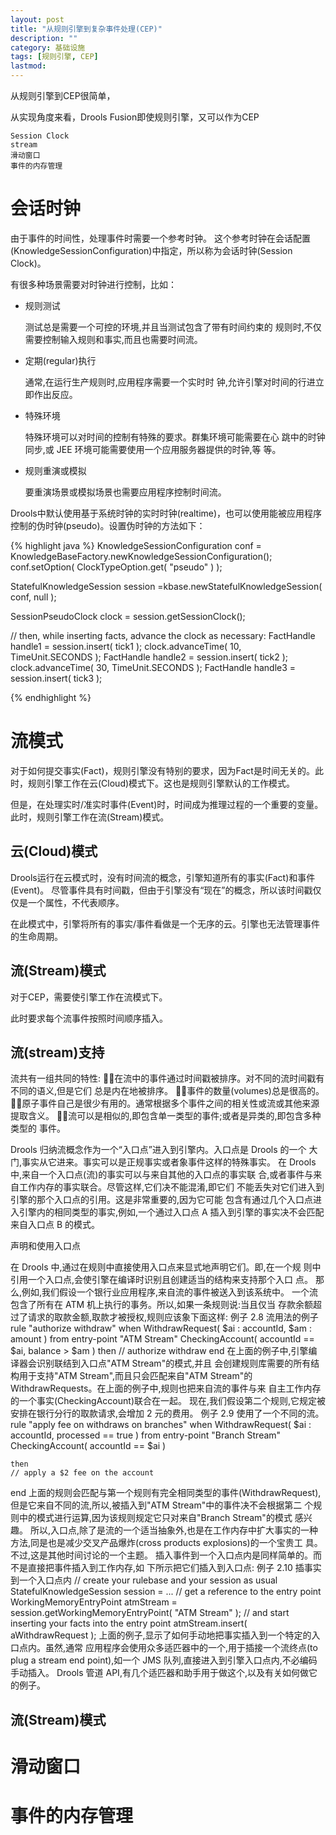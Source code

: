 ```yaml
---
layout: post
title: "从规则引擎到复杂事件处理(CEP)"
description: ""
category: 基础设施
tags: [规则引擎, CEP]
lastmod: 
---
```


从规则引擎到CEP很简单，

从实现角度来看，Drools Fusion即使规则引擎，又可以作为CEP


	Session Clock
	stream
	滑动窗口
	事件的内存管理





# 会话时钟

由于事件的时间性，处理事件时需要一个参考时钟。
这个参考时钟在会话配置(KnowledgeSessionConfiguration)中指定，所以称为会话时钟(Session Clock)。

有很多种场景需要对时钟进行控制，比如：

- 规则测试

  测试总是需要一个可控的环境,并且当测试包含了带有时间约束的 规则时,不仅需要控制输入规则和事实,而且也需要时间流。

- 定期(regular)执行

  通常,在运行生产规则时,应用程序需要一个实时时 钟,允许引擎对时间的行进立即作出反应。

- 特殊环境

  特殊环境可以对时间的控制有特殊的要求。群集环境可能需要在心 跳中的时钟同步,或 JEE 环境可能需要使用一个应用服务器提供的时钟,等 等。
- 规则重演或模拟

  要重演场景或模拟场景也需要应用程序控制时间流。

Drools中默认使用基于系统时钟的实时时钟(realtime)，也可以使用能被应用程序控制的伪时钟(pseudo)。设置伪时钟的方法如下：

{% highlight java %}
KnowledgeSessionConfiguration conf = KnowledgeBaseFactory.newKnowledgeSessionConfiguration();
conf.setOption( ClockTypeOption.get( "pseudo" ) );

StatefulKnowledgeSession session =kbase.newStatefulKnowledgeSession( conf, null );

SessionPseudoClock clock = session.getSessionClock();

// then, while inserting facts, advance the clock as necessary:
FactHandle handle1 = session.insert( tick1 );
clock.advanceTime( 10, TimeUnit.SECONDS );
FactHandle handle2 = session.insert( tick2 );
clock.advanceTime( 30, TimeUnit.SECONDS );
FactHandle handle3 = session.insert( tick3 );

{% endhighlight %}






# 流模式

对于如何提交事实(Fact)，规则引擎没有特别的要求，因为Fact是时间无关的。此时，规则引擎工作在云(Cloud)模式下。这也是规则引擎默认的工作模式。

但是，在处理实时/准实时事件(Event)时，时间成为推理过程的一个重要的变量。此时，规则引擎工作在流(Stream)模式。

## 云(Cloud)模式

Drools运行在云模式时，没有时间流的概念，引擎知道所有的事实(Fact)和事件(Event)。
尽管事件具有时间戳，但由于引擎没有“现在”的概念，所以该时间戳仅仅是一个属性，不代表顺序。

在此模式中，引擎将所有的事实/事件看做是一个无序的云。引擎也无法管理事件的生命周期。


## 流(Stream)模式

对于CEP，需要使引擎工作在流模式下。


此时要求每个流事件按照时间顺序插入。

## 流(stream)支持


流共有一组共同的特性:
在流中的事件通过时间戳被排序。对不同的流时间戳有不同的语义,但是它们 总是内在地被排序。
事件的数量(volumes)总是很高的。 原子事件自己是很少有用的。通常根据多个事件之间的相关性或流或其他来源
提取含义。
流可以是相似的,即包含单一类型的事件;或者是异类的,即包含多种类型的 事件。

Drools 归纳流概念作为一个“入口点”进入到引擎内。入口点是 Drools 的一个 大门,事实从它进来。事实可以是正规事实或者象事件这样的特殊事实。
在 Drools 中,来自一个入口点(流)的事实可以与来自其他的入口点的事实联 合,或者事件与来自工作内存的事实联合。尽管这样,它们决不能混淆,即它们 不能丢失对它们进入到引擎的那个入口点的引用。这是非常重要的,因为它可能 包含有通过几个入口点进入引擎内的相同类型的事实,例如,一个通过入口点 A 插入到引擎的事实决不会匹配来自入口点 B 的模式。

声明和使用入口点

在 Drools 中,通过在规则中直接使用入口点来显式地声明它们。即,在一个规 则中引用一个入口点,会使引擎在编译时识别且创建适当的结构来支持那个入口 点。
那么,例如,我们假设一个银行业应用程序,来自流的事件被送入到该系统中。 一个流包含了所有在 ATM 机上执行的事务。所以,如果一条规则说:当且仅当 存款余额超过了请求的取款金额,取款才被授权,规则应该象下面这样:
例子 2.8 流用法的例子
rule "authorize withdraw"
when
WithdrawRequest( $ai : accountId, $am : amount ) from entry-point "ATM Stream"
    CheckingAccount( accountId == $ai, balance > $am )
then
    // authorize withdraw
end
在上面的例子中,引擎编译器会识别联结到入口点"ATM Stream"的模式,并且 会创建规则库需要的所有结构用于支持"ATM Stream",而且只会匹配来自"ATM Stream"的 WithdrawRequests。在上面的例子中,规则也把来自流的事件与来 自主工作内存的一个事实(CheckingAccount)联合在一起。
现在,我们假设第二个规则,它规定被安排在银行分行的取款请求,会增加 2 元的费用。
例子 2.9 使用了一个不同的流。
rule "apply fee on withdraws on branches"
when
    WithdrawRequest( $ai : accountId, processed == true ) from
entry-point "Branch Stream"
    CheckingAccount( accountId == $ai )

    then
    // apply a $2 fee on the account
end
上面的规则会匹配与第一个规则有完全相同类型的事件(WithdrawRequest), 但是它来自不同的流,所以,被插入到"ATM Stream"中的事件决不会根据第二 个规则中的模式进行运算,因为该规则规定它只对来自"Branch Stream"的模式 感兴趣。
所以,入口点,除了是流的一个适当抽象外,也是在工作内存中扩大事实的一种 方法,同是也是减少交叉产品爆炸(cross products explosions)的一个宝贵工 具。不过,这是其他时间讨论的一个主题。
插入事件到一个入口点内是同样简单的。而不是直接把事件插入到工作内存,如 下所示把它们插入到入口点:
例子 2.10 插事实到一个入口点内
// create your rulebase and your session as usual
StatefulKnowledgeSession session = ...
// get a reference to the entry point
WorkingMemoryEntryPoint atmStream =
session.getWorkingMemoryEntryPoint( "ATM Stream" );
// and start inserting your facts into the entry point
atmStream.insert( aWithdrawRequest );
上面的例子,显示了如何手动地把事实插入到一个特定的入口点内。虽然,通常 应用程序会使用众多适匹器中的一个,用于插接一个流终点(to plug a stream end point),如一个 JMS 队列,直接进入到引擎入口点内,不必编码手动插入。 Drools 管道 API,有几个适匹器和助手用于做这个,以及有关如何做它的例子。

## 流(Stream)模式

# 滑动窗口

# 事件的内存管理

